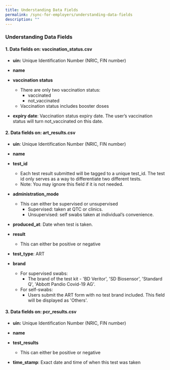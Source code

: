 ```yaml
---
title: Understanding Data Fields
permalink: /sync-for-employers/understanding-data-fields
description: ""
---
```

### **Understanding Data Fields**

#### **1. Data fields on: vaccination_status.csv**


* **uin:** Unique Identification Number (NRIC, FIN number)

* **name**

* **vaccination status**
	* There are only two vaccination status:	
		* vaccinated
		* not_vaccinated
	* Vaccination status includes booster doses

* **expiry date**: Vaccination status expiry date.  The user’s vaccination status will turn not_vaccinated on this date.
		

#### **2. Data fields on: art_results.csv**

*   **uin**: Unique Identification Number (NRIC, FIN number)

* **name**

*   **test_id**
	*   Each test result submitted will be tagged to a unique test_id. The test id only serves as a way to differentiate two different tests. 
	*  Note: You may ignore this field if it is not needed.

*   **administration_mode**
	*   This can either be supervised or unsupervised
		* Supervised: taken at QTC or clinics.
		* Unsupervised: self swabs taken at individual’s convenience.

*   **produced_at**: Date when test is taken. 


*   **result**
	*   This can either be positive or negative


*  **test_type**: ART 


*   **brand**
	*   For supervised swabs:
		*   The brand of the test kit - 'BD Veritor', 'SD Biosensor', 'Standard Q', 'Abbott Pandio Covid-19 AG'.
	* For self-swabs:
		* Users submit the ART form with no test brand included. This field will be displayed as 'Others'.



#### **3. Data fields on: pcr_results.csv**

*   **uin:** Unique Identification Number (NRIC, FIN number)

*  **name**

*   **test_results**
	*   This can either be positive or negative


* **time_stamp**: Exact date and time of when this test was taken